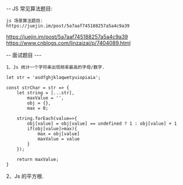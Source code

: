 -- JS 常见算法题目:
```
js 场景算法题目:
https://juejin.im/post/5a7aaf745188257a5a4c9a39
```
https://juejin.im/post/5a7aaf745188257a5a4c9a39
https://www.cnblogs.com/linzaizai/p/7404089.html

-- 面试题目 ---
```
1、Js 统计一个字符串出现频率最高的字母/数字.

let str = 'asdfghjklaqwetyuiopiaia';

const strChar = str => {
    let string = [...str],
        maxValue = '',
        obj = {},
        max = 0;

    string.forEach(value=>{
        obj[value] = obj[value] == undefined ? 1 : obj[value] + 1
        if(obj[value]>max){
            max = obj[value]
            maxValue = value
        }
    });

    return maxValue;
}
```

2、Js 的平方根.

